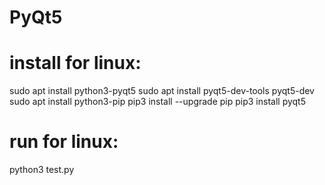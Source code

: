 # PyQt5
# install for linux:
sudo apt install python3-pyqt5
sudo apt install pyqt5-dev-tools pyqt5-dev
sudo apt install python3-pip
pip3 install --upgrade pip
pip3 install pyqt5
# run for linux:
python3 test.py
